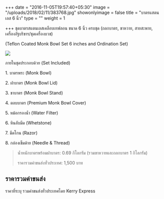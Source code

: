 +++
date = "2016-11-05T19:57:40+05:30"
image = "/uploads/2018/02/11/383768.jpg"
showonlyimage = false
title = "บาตรแสตนเลส 6 นิ้ว"
type = ""
weight = 1

+++
ชุดบาตรสแตนเลสเคลือบเทฟลอน ขนาด 6 นิ้ว ครบชุด (ถลกบาตร, ขาหวาย, สายสะพาย, เครื่องอัฐบริขาร/ชุดเครื่องบวช)

(Teflon Coated Monk Bowl Set 6 inches and Ordination Set)

<!--more-->

![](/uploads/2018/02/11/383762.jpg)

ภายในชุดประกอบด้วย (Set Included)

1\. บาตรพระ (Monk Bowl)

2\. ฝาบาตร (Monk Bowl Lid)

3\. ขาบาตร (Monk Bowl Stand)

4\. ตลบบาตร (Premium Monk Bowl Cover)

5\. หม้อกรองน้ำ (Water Filter)

6\. หินลับมีด (Whetstone)

7\. มีดโกน (Razor)

8\. กล่องเข็มด้าย (Needle & Thread)

> น้ำหนักบาตรพร้อมฝาบาตร: 0.69 กิโลกรัม (รวมขาหวายและถลกบาตร 1 กิโลกรัม)
>
> ราคารวมค่าขนส่งทั่วประเทศ: 1,500 บาท

## ราคารวมค่าขนส่ง

ราคาที่ระบุ รวมค่าขนส่งทั่วประเทศโดย Kerry Express